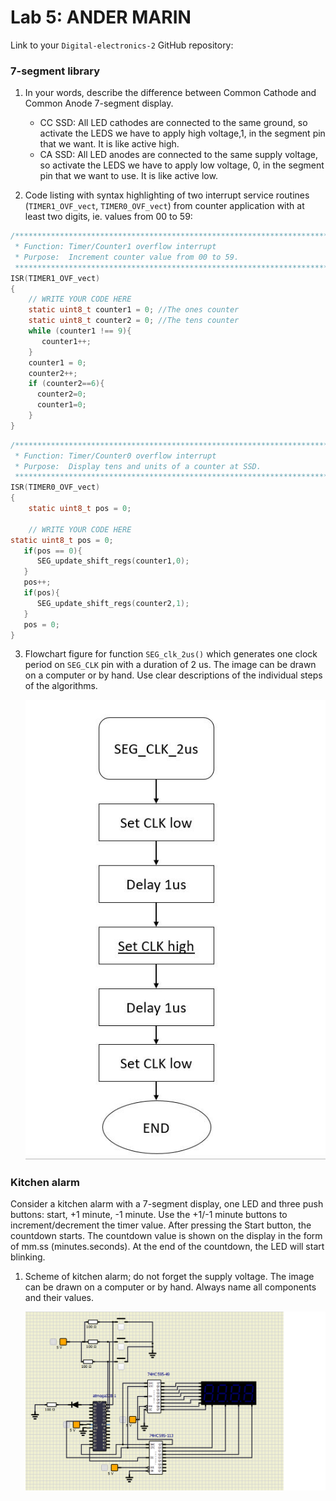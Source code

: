 # Lab 5: ANDER MARIN

Link to your `Digital-electronics-2` GitHub repository:

[]()


### 7-segment library

1. In your words, describe the difference between Common Cathode and Common Anode 7-segment display.
   * CC SSD: All LED cathodes are connected to the same ground, so activate the LEDS we have to apply high voltage,1, in the segment pin that we want. It is like active high.
   * CA SSD: All LED anodes are connected to the same supply voltage, so activate the LEDS we have to apply low voltage, 0, in the segment pin that we want to use. It is like active low.

2. Code listing with syntax highlighting of two interrupt service routines (`TIMER1_OVF_vect`, `TIMER0_OVF_vect`) from counter application with at least two digits, ie. values from 00 to 59:

```c
/**********************************************************************
 * Function: Timer/Counter1 overflow interrupt
 * Purpose:  Increment counter value from 00 to 59.
 **********************************************************************/
ISR(TIMER1_OVF_vect)
{
    // WRITE YOUR CODE HERE
    static uint8_t counter1 = 0; //The ones counter
    static uint8_t counter2 = 0; //The tens counter
    while (counter1 !== 9){
       counter1++;   
    }
    counter1 = 0;
    counter2++;
    if (counter2==6){
      counter2=0;
      counter1=0;
    }
}
```

```c
/**********************************************************************
 * Function: Timer/Counter0 overflow interrupt
 * Purpose:  Display tens and units of a counter at SSD.
 **********************************************************************/
ISR(TIMER0_OVF_vect)
{
    static uint8_t pos = 0;

    // WRITE YOUR CODE HERE
static uint8_t pos = 0;
   if(pos == 0){
      SEG_update_shift_regs(counter1,0);
   }
   pos++;
   if(pos){
      SEG_update_shift_regs(counter2,1);
   }
   pos = 0;
}
```

3. Flowchart figure for function `SEG_clk_2us()` which generates one clock period on `SEG_CLK` pin with a duration of 2&nbsp;us. The image can be drawn on a computer or by hand. Use clear descriptions of the individual steps of the algorithms.

   ![your figure](https://github.com/andermarin/Digital-electronics-2/blob/main/Labs/05-segments/Assigment_draw.JPG)


### Kitchen alarm

Consider a kitchen alarm with a 7-segment display, one LED and three push buttons: start, +1 minute, -1 minute. Use the +1/-1 minute buttons to increment/decrement the timer value. After pressing the Start button, the countdown starts. The countdown value is shown on the display in the form of mm.ss (minutes.seconds). At the end of the countdown, the LED will start blinking.

1. Scheme of kitchen alarm; do not forget the supply voltage. The image can be drawn on a computer or by hand. Always name all components and their values.

   ![your figure](https://github.com/andermarin/Digital-electronics-2/blob/main/Labs/05-segments/05-segment/Assigmentdesign.png)
